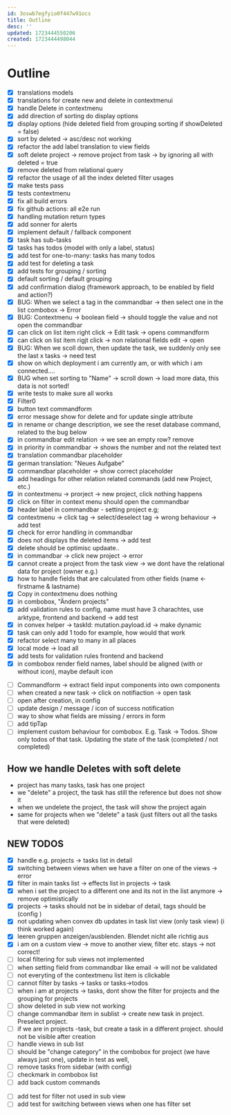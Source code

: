 ```yaml
---
id: 3oswb7egfyio0f447w91ocs
title: Outline
desc: ''
updated: 1723444550206
created: 1723444498044
---
```


# Outline

- [x] translations models
- [x] translations for create new and delete in contextmenui
- [x] handle Delete in contextmenu
- [x] add direction of sorting do display options
- [x] display options (hide deleted field from grouping sorting if showDeleted = false)
- [x] sort by deleted -> asc/desc not working
- [x] refactor the add label translation to view fields
- [x] soft delete project -> remove project from task -> by ignoring all with deleted = true
- [x] remove deleted from relational query
- [x] refactor the usage of all the index deleted filter usages
- [x] make tests pass
- [x] tests contextmenu
- [x] fix all build errors
- [x] fix github actions: all e2e run
- [x] handling mutation return types
- [x] add sonner for alerts
- [x] implement default / fallback component
- [x] task has sub-tasks
- [x] tasks has todos (model with only a label, status)
- [x] add test for one-to-many: tasks has many todos
- [x] add test for deleting a task
- [x] add tests for grouping / sorting
- [x] default sorting / default grouping
- [x] add confirmation dialog (framework approach, to be enabled by field and action?)
- [x] BUG: When we select a tag in the commandbar -> then select one in the list combobox -> Error
- [x] BUG: Contextmenu -> boolean field -> should toggle the value and not open the commandbar
- [x] can click on list item right click -> Edit task -> opens commandform
- [x] can click on list item rigjt click -> non relational fields edit -> open
- [x] BUG: When we scoll down, then update the task, we suddenly only see the last x tasks -> need test
- [x] show on which deployment i am currently am, or with which i am connected....
- [x] BUG when set sorting to "Name" -> scroll down -> load more data, this data is not sorted!
- [x] write tests to make sure all works
- [x] Filter0
- [x] button text commandform
- [x] error message show for delete and for update single attribute
- [x] in rename or change description, we see the reset database command, related to the bug below
- [x] in commandbar edit relation -> we see an empty row? remove
- [x] in priority in commandbar -> shows the number and not the related text
- [x] translation commandbar placeholder
- [x] german translation: "Neues Aufgabe"
- [x] commandbar placeholder -> show correct placeholder
- [x] add headings for other relation related commands (add new Project, etc.)
- [x] in contextmenu -> prorject -> new project, click nothing happens
- [x] click on filter in context menu should open the commandbar
- [x] header label in commandbar - setting project e.g;
- [x] contextmenu -> click tag -> select/deselect tag -> wrong behaviour -> add test
- [x] check for error handling in commandbar
- [x] does not displays the deleted items -> add test
- [x] delete should be optimisc updaate..
- [x] in commandbar -> click new project -> error
- [x] cannot create a project from the task view -> we dont have the relational data for project (owner e.g.)
- [x] how to handle fields that are calculated from other fields (name <- firstname & lastname)
- [x] Copy in contextmenu does nothing
- [x] in combobox, "Ändern projects"
- [x] add validation rules to config, name must have 3 charachtes, use arktype, frontend and backend -> add test
- [x] in convex helper -> taskId: mutation.payload.id -> make dynamic
- [x] task can only add 1 todo for example, how would that work
- [x] refactor select many to many in all places
- [x] local mode -> load all
- [x] add tests for validation rules frontend and backend
- [x] in combobox render field names, label should be aligned (with or without icon), maybe default icon

<!-- FEATURE -->

- [ ] Commandform -> extract field input components into own components
- [ ] when created a new task -> click on notifiaction -> open task
- [ ] open after creation, in config
- [ ] update design / message / icon of success notification
- [ ] way to show what fields are missing / errors in form
- [ ] add tipTap
- [ ] implement custom behaviour for combobox. E.g. Task -> Todos. Show only todos of that task. Updating the state of the task (completed / not completed)

## How we handle Deletes with soft delete

- project has many tasks, task has one project
- we "delete" a project, the task has still the reference but does not show it
- when we undelete the project, the task will show the project again
- same for projects when we "delete" a task (just filters out all the tasks that were deleted)

<!-- HIER WEITER MACHEN -->

## NEW TODOS

- [x] handle e.g. projects -> tasks list in detail
- [x] switching between views when we have a filter on one of the views -> error
- [x] filter in main tasks list -> effects list in projects -> task
- [x] when i set the project to a different one and its not in the list anymore -> remove optimistically
- [x] projects -> tasks should not be in sidebar of detail, tags should be (config )
- [x] not updating when convex db updates in task list view (only task view) (i think worked again)
- [x] leeren gruppen anzeigen/ausblenden. Blendet nicht alle richtig aus
- [x] i am on a custom view -> move to another view, filter etc. stays -> not correct!
- [ ] local filtering for sub views not implemented
- [ ] when setting field from commandbar like email -> will not be validated
- [ ] not everyting of the contextmenu list item is clickable
- [ ] cannot filter by tasks -> tasks or tasks->todos
- [ ] when i am at projects -> tasks, dont show the filter for projects and the grouping for projects
- [ ] show deleted in sub view not working
- [ ] change commandbar item in sublist -> create new task in project. Preselect project.
- [ ] if we are in projects -task, but create a task in a different project. should not be visible after creation
- [ ] handle views in sub list
- [ ] should be "change category" in the combobox for project (we have always just one), update in test as well,
- [ ] remove tasks from sidebar (with config)
- [ ] checkmark in combobox list
- [ ] add back custom commands

<!-- todo tests -->

- [ ] add test for filter not used in sub view
- [ ] add test for switching between views when one has filter set
